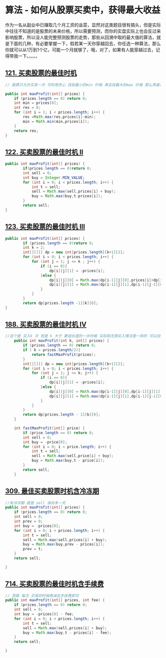 # 算法 - 如何从股票买卖中，获得最大收益

作为一名从副业中已赚取几个月工资的韭菜，显然对这类题目很有搞头，但是实际中往往不知道的是股票的未来价格，所以需要预测，而你的实盘实际上也会反过来影响股票，所以没人能完整预测股票的走势，那些从回溯中取的最大值的算法，就是下面的几种，有必要掌握一下，假若某一天你穿越回去，你任选一种算法，那么你就可以从1万到1个亿，可能一个月就够了，哦，对了，如果有人能穿越过去，记得带我一下。。。。。

## [121. 买卖股票的最佳时机](https://leetcode-cn.com/problems/best-time-to-buy-and-sell-stock/ "121. 买卖股票的最佳时机")

```java
// 股票只允许买卖一次 可利用贪心 找到最小的min 价格 再去找最大的max 价格 那么两者之间的差值就是 结果

public int maxProfit(int[] prices) {
    if (prices.length == 0) return 0;
    int min = prices[0];
    int res = 0;
    for (int i = 1; i < prices.length; i++) {
        res =Math.max(res,prices[i]-min);
        min = Math.min(min,prices[i]);
    }
    return res;
}
```

## [122. 买卖股票的最佳时机 II](https://leetcode-cn.com/problems/best-time-to-buy-and-sell-stock-ii/ "122. 买卖股票的最佳时机 II")

```java
public int maxProfit(int[] prices) {
        if(prices.length == 0)return 0;
        int sell = 0;
        int buy = Integer.MIN_VALUE;
        for (int i = 0; i < prices.length; i++) {
            int t = sell;
            sell = Math.max(sell,prices[i] + buy);
            buy = Math.max(buy,t-prices[i]);
        }
        return sell;
}

```

## [123. 买卖股票的最佳时机 III](https://leetcode-cn.com/problems/best-time-to-buy-and-sell-stock-iii/ "123. 买卖股票的最佳时机 III")

```java
public int maxProfit(int[] prices) {
        if (prices.length == 0)return 0;
        int k = 2;
        int[][][] dp = new int[prices.length][k+1][2];
        for (int i = 0; i < prices.length; i++) {
            for (int j = 1; j <= k ; j++) {
                if (i == 0){
                    dp[i][j][1] = -prices[i];
                }else {
                    dp[i][j][0] = Math.max(dp[i-1][j][0],prices[i]+dp[i-1][j][1]);
                    dp[i][j][1] = Math.max(dp[i-1][j][1],dp[i-1][j-1][0]-prices[i]);
                }
            }
        }
        return dp[prices.length -1][k][0];
}
```

## [188. 买卖股票的最佳时机 IV](https://leetcode-cn.com/problems/best-time-to-buy-and-sell-stock-iv/ "188. 买卖股票的最佳时机 IV")

```java
//这个是 买入k 次 但是 k 大于 数组长度的一半时候 实际和无限买入情况是一样的 可以加快速度
    public int maxProfit(int k, int[] prices) {
        if (prices.length == 0) return 0;
        if ( k > prices.length/2){
            return fastMaxProfit(prices);
        }
        int[][][] dp = new int[prices.length][k+1][2];
        for (int i = 0; i < prices.length; i++) {
            for (int j = 1; j <= k; j++) {
                if (i == 0){
                    dp[i][j][1] = -prices[i];
                }else {
                    dp[i][j][0] = Math.max(dp[i-1][j][0],dp[i-1][j][1] + prices[i]);
                    dp[i][j][1] = Math.max(dp[i-1][j][1],dp[i-1][j-1][0] - prices[i]);
                }
            }
        }
        return dp[prices.length - 1][k][0];
    }

    int fastMaxProfit(int[] price) {
        if (price.length == 0) return 0;
        int sell = 0;
        int buy = -price[0];
        for (int i = 0; i < price.length; i++) {
            int t = sell;
            sell = Math.max(sell,price[i] + buy);
            buy = Math.max(buy,t - price[i]);
        }
        return sell;
    }
```

## [309. 最佳买卖股票时机含冷冻期](https://leetcode-cn.com/problems/best-time-to-buy-and-sell-stock-with-cooldown/ "309. 最佳买卖股票时机含冷冻期")

```java
//有冷冻期 就是 sell 保存多一天
public int maxProfit(int[] prices) {
    if (prices.length == 0) return 0;
    int sell = 0;
    int prev = 0;
    int buy = -prices[0];
    for (int i = 0; i < prices.length; i++) {
        int t = sell;
        sell = Math.max(sell,prices[i] + buy);
        buy = Math.max(buy,prev - prices[i]);
        prev = t;
    }
    return sell;

}
```

## [714. 买卖股票的最佳时机含手续费](https://leetcode-cn.com/problems/best-time-to-buy-and-sell-stock-with-transaction-fee/ "714. 买卖股票的最佳时机含手续费")

```java
// 思路 每次 交易的时候再减去手续费即可
public int maxProfit(int[] prices, int fee) {
    if (prices.length == 0) return 0;
    int sell = 0;
    int buy = -prices[0] - fee;
    for (int i = 0; i < prices.length; i++) {
        int t = sell;
        sell = Math.max(sell,prices[i] + buy);
        buy = Math.max(buy,t - prices[i] - fee);
    }
    return sell;

}

```
